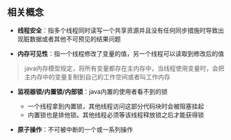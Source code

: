 ## 相关概念

- **线程安全**：指多个线程同时读写一个共享资源并且没有任何同步措施时导致出现脏数据或者其他不可预见的结果问题


- **内存可见性**：指一个线程修改了变量的值，另一个线程可以读取到修改后的值
> java内存模型规定，将所有变量都存在主内存中，当线程使用变量时，会把主内存中的变量复制到自己的工作空间或者叫工作内存


- **监视器锁/内置锁/内部锁**：java内置的使用者看不到的锁
    - 一个线程拿到内置锁，其他线程访问这部分代码块时会被阻塞挂起
    - 内置锁也是排他锁。其他线程必须等该线程释放锁之后才能获得锁
    
- **原子操作**：不可被中断的一个或一系列操作